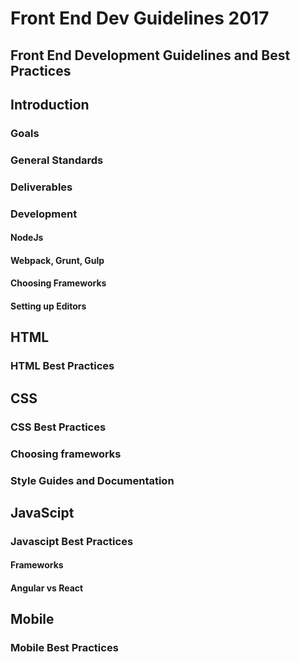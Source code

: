 # Front End Dev Guidelines 2017

## Front End Development Guidelines and Best Practices

## Introduction

### Goals

### General Standards

### Deliverables

### Development

#### NodeJs

#### Webpack, Grunt, Gulp

#### Choosing Frameworks

#### Setting up Editors

## HTML

### HTML Best Practices

## CSS

### CSS Best Practices

### Choosing frameworks

### Style Guides and Documentation

## JavaScipt

### Javascipt Best Practices

#### Frameworks

#### Angular vs React

### 

## Mobile

### Mobile Best Practices
